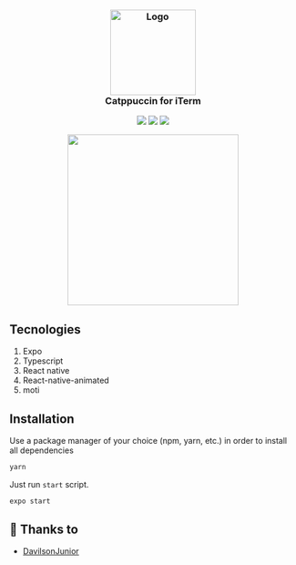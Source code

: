 <h3 align="center">
	<img src="https://user-images.githubusercontent.com/35976070/155403482-7771586a-563b-4ec9-8bb6-8f7e5a4fd166.svg" width="150" alt="Logo"/><br/>
	Catppuccin for iTerm
</h3>

<p align="center">
    <a href="https://github.com/DavilsonJunior/rocketFlashCards"><img src="https://img.shields.io/github/stars/DavilsonJunior/rocketFlashCards?colorA=1e1e28&colorB=c9cbff&style=for-the-badge&logo=starship style=for-the-badge"></a>
    <a href="https://github.com/DavilsonJunior/rocketFlashCards/issues"><img src="https://img.shields.io/github/issues/DavilsonJunior/rocketFlashCards?colorA=1e1e28&colorB=f7be95&style=for-the-badge"></a>
    <a href="https://github.com/DavilsonJunior/rocketFlashCards/contributors"><img src="https://img.shields.io/github/contributors/DavilsonJunior/rocketFlashCards?colorA=1e1e28&colorB=b1e1a6&style=for-the-badge"></a>

<p align="center">
  <img width="300" src="https://user-images.githubusercontent.com/35976070/155403715-74043dc4-24dd-4cca-b65b-e80a16f07693.jpeg"/>
</p>

## Tecnologies

1. Expo
2. Typescript
3. React native
4. React-native-animated
5. moti

## Installation

Use a package manager of your choice (npm, yarn, etc.) in order to install all dependencies

```bash
yarn
```

Just run `start` script.

```bash
expo start
```

## 💝 Thanks to

-   [DavilsonJunior](https://github.com/DavilsonJunior)

&nbsp;
